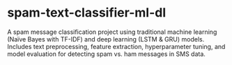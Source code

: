 # spam-text-classifier-ml-dl
A spam message classification project using traditional machine learning (Naïve Bayes with TF-IDF) and deep learning (LSTM &amp; GRU) models. Includes text preprocessing, feature extraction, hyperparameter tuning, and model evaluation for detecting spam vs. ham messages in SMS data.
